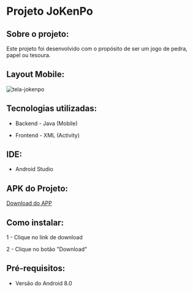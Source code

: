 # Projeto JoKenPo

## Sobre o projeto:

Este projeto foi desenvolvido com o propósito de ser um jogo de pedra, papel ou tesoura.

## Layout Mobile:

![tela-jokenpo](https://github.com/fabio-solbego/AppJokenpo/assets/83030668/ffd173f0-3b02-4135-a002-d105583547b0)


## Tecnologias utilizadas:

- Backend - Java (Mobile)

- Frontend - XML (Activity)

## IDE:  

- Android Studio

## APK do Projeto:

<a href="https://drive.google.com/file/d/13g33Hlp9ImmUL5xRvUC-h1hdKC9qnnkX/view?usp=sharing">Download do APP </a>

## Como instalar:

1 - Clique no link de download

2 - Clique no botão "Download"

## Pré-requisitos:

- Versão do Android 8.0
